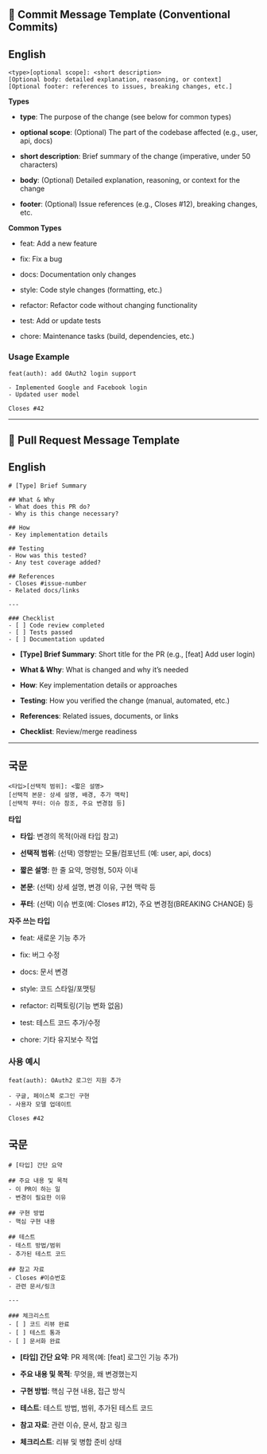 ## 📝 Commit Message Template (Conventional Commits)

## English

```text
<type>[optional scope]: <short description>   
[Optional body: detailed explanation, reasoning, or context]   
[Optional footer: references to issues, breaking changes, etc.]
```

**Types**

-   **type**: The purpose of the change (see below for common types)
    
-   **optional scope**: (Optional) The part of the codebase affected (e.g., user, api, docs)
    
-   **short description**: Brief summary of the change (imperative, under 50 characters)
    
-   **body**: (Optional) Detailed explanation, reasoning, or context for the change
    
-   **footer**: (Optional) Issue references (e.g., Closes #12), breaking changes, etc.
    

**Common Types**

-   feat: Add a new feature
    
-   fix: Fix a bug
    
-   docs: Documentation only changes
    
-   style: Code style changes (formatting, etc.)
    
-   refactor: Refactor code without changing functionality
    
-   test: Add or update tests
    
-   chore: Maintenance tasks (build, dependencies, etc.)
    
### **Usage Example**

```text
feat(auth): add OAuth2 login support

- Implemented Google and Facebook login
- Updated user model

Closes #42
```
----------

## 🔀 Pull Request Message Template

## English

```text
# [Type] Brief Summary

## What & Why
- What does this PR do?
- Why is this change necessary?

## How
- Key implementation details

## Testing
- How was this tested?
- Any test coverage added?

## References
- Closes #issue-number
- Related docs/links

---

### Checklist
- [ ] Code review completed
- [ ] Tests passed
- [ ] Documentation updated
```
-   **[Type] Brief Summary**: Short title for the PR (e.g., [feat] Add user login)
    
-   **What & Why**: What is changed and why it’s needed
    
-   **How**: Key implementation details or approaches
    
-   **Testing**: How you verified the change (manual, automated, etc.)
    
-   **References**: Related issues, documents, or links
    
-   **Checklist**: Review/merge readiness

----------

## 국문

```text
<타입>[선택적 범위]: <짧은 설명>   
[선택적 본문: 상세 설명, 배경, 추가 맥락]   
[선택적 푸터: 이슈 참조, 주요 변경점 등]
```

**타입**

-   **타입**: 변경의 목적(아래 타입 참고)
    
-   **선택적 범위**: (선택) 영향받는 모듈/컴포넌트 (예: user, api, docs)
    
-   **짧은 설명**: 한 줄 요약, 명령형, 50자 이내
    
-   **본문**: (선택) 상세 설명, 변경 이유, 구현 맥락 등
    
-   **푸터**: (선택) 이슈 번호(예: Closes #12), 주요 변경점(BREAKING CHANGE) 등
    

**자주 쓰는 타입**

-   feat: 새로운 기능 추가
    
-   fix: 버그 수정
    
-   docs: 문서 변경
    
-   style: 코드 스타일/포맷팅
    
-   refactor: 리팩토링(기능 변화 없음)
    
-   test: 테스트 코드 추가/수정
    
-   chore: 기타 유지보수 작업
    
### **사용 예시**

```text
feat(auth): OAuth2 로그인 지원 추가

- 구글, 페이스북 로그인 구현
- 사용자 모델 업데이트

Closes #42
```

## 국문

```text
# [타입] 간단 요약

## 주요 내용 및 목적
- 이 PR이 하는 일
- 변경이 필요한 이유

## 구현 방법
- 핵심 구현 내용

## 테스트
- 테스트 방법/범위
- 추가된 테스트 코드

## 참고 자료
- Closes #이슈번호
- 관련 문서/링크

---

### 체크리스트
- [ ] 코드 리뷰 완료
- [ ] 테스트 통과
- [ ] 문서화 완료
```

-   **[타입] 간단 요약**: PR 제목(예: [feat] 로그인 기능 추가)
    
-   **주요 내용 및 목적**: 무엇을, 왜 변경했는지
    
-   **구현 방법**: 핵심 구현 내용, 접근 방식
    
-   **테스트**: 테스트 방법, 범위, 추가된 테스트 코드
    
-   **참고 자료**: 관련 이슈, 문서, 참고 링크
    
-   **체크리스트**: 리뷰 및 병합 준비 상태

